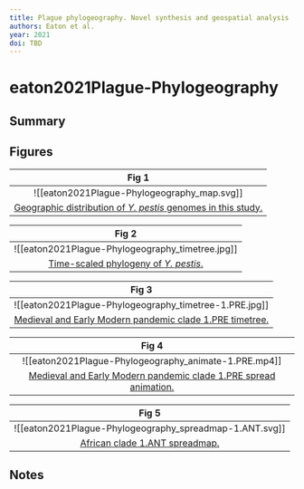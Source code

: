 ```yaml
---
title: Plague phylogeography. Novel synthesis and geospatial analysis
authors: Eaton et al.
year: 2021
doi: TBD
---
```


# eaton2021Plague-Phylogeography

## Summary

## Figures

|                                                Fig 1                                                 |
|:----------------------------------------------------------------------------------------------------:|
|                             ![[eaton2021Plague-Phylogeography_map.svg]]                              |
| [Geographic distribution of <i>Y. pestis</i> genomes in this study.](eaton2021Plague-Phylogeography) |

|                                                Fig 2                                                 |
|:----------------------------------------------------------------------------------------------------:|
|                             ![[eaton2021Plague-Phylogeography_timetree.jpg]]                              |
| [Time-scaled phylogeny of <i>Y. pestis</i>. ](eaton2021Plague-Phylogeography) |

|                                                Fig 3                                                 |
|:----------------------------------------------------------------------------------------------------:|
|                             ![[eaton2021Plague-Phylogeography_timetree-1.PRE.jpg]]                              |
| [Medieval and Early Modern  pandemic clade 1.PRE timetree. ](eaton2021Plague-Phylogeography) |

|                                                Fig 4                                                 |
|:----------------------------------------------------------------------------------------------------:|
|   ![[eaton2021Plague-Phylogeography_animate-1.PRE.mp4]]                              |
| [Medieval and Early Modern  pandemic clade 1.PRE spread animation. ](eaton2021Plague-Phylogeography) |

|                                                Fig 5                                                |
|:----------------------------------------------------------------------------------------------------:|
|  ![[eaton2021Plague-Phylogeography_spreadmap-1.ANT.svg]]                            |
| [African  clade 1.ANT spreadmap. ](eaton2021Plague-Phylogeography) |

## Notes